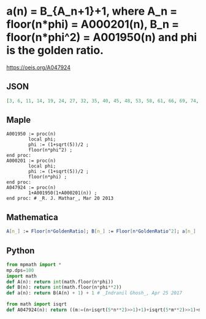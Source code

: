 # a\(n\) \= B\_\{A\_n\+1\}\+1, where A\_n \= floor\(n\*phi\) \= A000201\(n\), B\_n \= floor\(n\*phi^2\) \= A001950\(n\) and phi is the golden ratio\.
https://oeis.org/A047924
## JSON
```JSON
[3, 6, 11, 14, 19, 24, 27, 32, 35, 40, 45, 48, 53, 58, 61, 66, 69, 74, 79, 82, 87, 90, 95, 100, 103, 108, 113, 116, 121, 124, 129, 134, 137, 142, 147, 150, 155, 158, 163, 168, 171, 176, 179, 184, 189, 192, 197, 202, 205, 210, 213, 218, 223, 226, 231, 234, 239]
```
## Maple
```Maple
A001950 := proc(n)
        local phi;
        phi := (1+sqrt(5))/2 ;
        floor(n*phi^2) ;
end proc:
A000201 := proc(n)
        local phi;
        phi := (1+sqrt(5))/2 ;
        floor(n*phi) ;
end proc:
A047924 := proc(n)
        1+A001950(1+A000201(n)) ;
end proc: # _R. J. Mathar_, Mar 20 2013
```
## Mathematica
```Mathematica
A[n_] := Floor[n*GoldenRatio]; B[n_] := Floor[n*GoldenRatio^2]; a[n_] := B[A[n]+1]+1; Table[a[n], {n, 0, 56}] (* _Jean-François Alcover_, Feb 11 2014 *)
```
## Python
```Python
from mpmath import *
mp.dps=100
import math
def A(n): return int(math.floor(n*phi))
def B(n): return int(math.floor(n*phi**2))
def a(n): return B(A(n) + 1) + 1 # _Indranil Ghosh_, Apr 25 2017
```
```Python
from math import isqrt
def A047924(n): return ((m:=(n+isqrt(5*n**2)>>1)+1)+isqrt(5*m**2)>>1)+m+1 # _Chai Wah Wu_, Aug 25 2022
```

